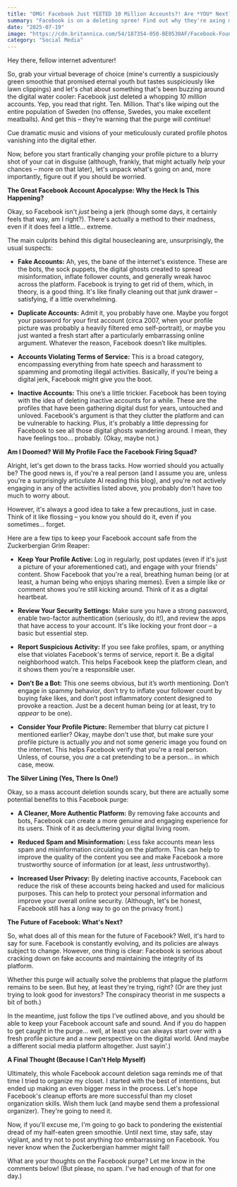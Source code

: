 ```yaml
---
title: "OMG! Facebook Just YEETED 10 Million Accounts?! Are *YOU* Next?!"
summary: "Facebook is on a deleting spree! Find out why they're axing millions of accounts and how to avoid becoming a casualty in the Great Facebook Purge. Plus, some witty commentary because, well, it's Facebook."
date: "2025-07-19"
image: "https://cdn.britannica.com/54/187354-050-BE0530AF/Facebook-Founder-CEO-Mark-Zuckerberg-email-messaging-system-St-Regis.jpg"
category: "Social Media"
---
```


Hey there, fellow internet adventurer!

So, grab your virtual beverage of choice (mine's currently a suspiciously green smoothie that promised eternal youth but tastes suspiciously like lawn clippings) and let's chat about something that's been buzzing around the digital water cooler: Facebook just deleted a whopping _10 million_ accounts. Yep, you read that right. Ten. Million. That's like wiping out the entire population of Sweden (no offense, Swedes, you make excellent meatballs). And get this – they’re warning that the purge will _continue_!

Cue dramatic music and visions of your meticulously curated profile photos vanishing into the digital ether.

Now, before you start frantically changing your profile picture to a blurry shot of your cat in disguise (although, frankly, that might actually _help_ your chances – more on that later), let's unpack what's going on and, more importantly, figure out if you should be worried.

**The Great Facebook Account Apocalypse: Why the Heck Is This Happening?**

Okay, so Facebook isn't _just_ being a jerk (though some days, it certainly feels that way, am I right?). There's actually a method to their madness, even if it does feel a little… extreme.

The main culprits behind this digital housecleaning are, unsurprisingly, the usual suspects:

- **Fake Accounts:** Ah, yes, the bane of the internet's existence. These are the bots, the sock puppets, the digital ghosts created to spread misinformation, inflate follower counts, and generally wreak havoc across the platform. Facebook is trying to get rid of them, which, in theory, is a good thing. It's like finally cleaning out that junk drawer – satisfying, if a little overwhelming.

- **Duplicate Accounts:** Admit it, you probably have one. Maybe you forgot your password for your first account (circa 2007, when your profile picture was probably a heavily filtered emo self-portrait), or maybe you just wanted a fresh start after a particularly embarrassing online argument. Whatever the reason, Facebook doesn’t like multiples.

- **Accounts Violating Terms of Service:** This is a broad category, encompassing everything from hate speech and harassment to spamming and promoting illegal activities. Basically, if you’re being a digital jerk, Facebook might give you the boot.

- **Inactive Accounts:** This one’s a little trickier. Facebook has been toying with the idea of deleting inactive accounts for a while. These are the profiles that have been gathering digital dust for years, untouched and unloved. Facebook's argument is that they clutter the platform and can be vulnerable to hacking. Plus, it's probably a little depressing for Facebook to see all those digital ghosts wandering around. I mean, they have feelings too… probably. (Okay, maybe not.)

**Am I Doomed? Will My Profile Face the Facebook Firing Squad?**

Alright, let's get down to the brass tacks. How worried should you actually be? The good news is, if you're a real person (and I assume you are, unless you're a surprisingly articulate AI reading this blog), and you're not actively engaging in any of the activities listed above, you probably don't have too much to worry about.

However, it's always a good idea to take a few precautions, just in case. Think of it like flossing – you know you should do it, even if you sometimes… forget.

Here are a few tips to keep your Facebook account safe from the Zuckerbergian Grim Reaper:

- **Keep Your Profile Active:** Log in regularly, post updates (even if it's just a picture of your aforementioned cat), and engage with your friends' content. Show Facebook that you're a real, breathing human being (or at least, a human being who enjoys sharing memes). Even a simple like or comment shows you're still kicking around. Think of it as a digital heartbeat.

- **Review Your Security Settings:** Make sure you have a strong password, enable two-factor authentication (seriously, do it!), and review the apps that have access to your account. It's like locking your front door – a basic but essential step.

- **Report Suspicious Activity:** If you see fake profiles, spam, or anything else that violates Facebook's terms of service, report it. Be a digital neighborhood watch. This helps Facebook keep the platform clean, and it shows them you're a responsible user.

- **Don’t Be a Bot:** This one seems obvious, but it’s worth mentioning. Don’t engage in spammy behavior, don’t try to inflate your follower count by buying fake likes, and don’t post inflammatory content designed to provoke a reaction. Just be a decent human being (or at least, try to _appear_ to be one).

- **Consider Your Profile Picture:** Remember that blurry cat picture I mentioned earlier? Okay, maybe don't use _that_, but make sure your profile picture is actually _you_ and not some generic image you found on the internet. This helps Facebook verify that you're a real person. Unless, of course, you _are_ a cat pretending to be a person… in which case, meow.

**The Silver Lining (Yes, There Is One!)**

Okay, so a mass account deletion sounds scary, but there are actually some potential benefits to this Facebook purge:

- **A Cleaner, More Authentic Platform:** By removing fake accounts and bots, Facebook can create a more genuine and engaging experience for its users. Think of it as decluttering your digital living room.

- **Reduced Spam and Misinformation:** Less fake accounts mean less spam and misinformation circulating on the platform. This can help to improve the quality of the content you see and make Facebook a more trustworthy source of information (or at least, _less_ untrustworthy).

- **Increased User Privacy:** By deleting inactive accounts, Facebook can reduce the risk of these accounts being hacked and used for malicious purposes. This can help to protect your personal information and improve your overall online security. (Although, let's be honest, Facebook still has a _long_ way to go on the privacy front.)

**The Future of Facebook: What's Next?**

So, what does all of this mean for the future of Facebook? Well, it's hard to say for sure. Facebook is constantly evolving, and its policies are always subject to change. However, one thing is clear: Facebook is serious about cracking down on fake accounts and maintaining the integrity of its platform.

Whether this purge will actually solve the problems that plague the platform remains to be seen. But hey, at least they're trying, right? (Or are they just trying to look good for investors? The conspiracy theorist in me suspects a bit of both.)

In the meantime, just follow the tips I've outlined above, and you should be able to keep your Facebook account safe and sound. And if you do happen to get caught in the purge… well, at least you can always start over with a fresh profile picture and a new perspective on the digital world. (And maybe a different social media platform altogether. Just sayin'.)

**A Final Thought (Because I Can't Help Myself)**

Ultimately, this whole Facebook account deletion saga reminds me of that time I tried to organize my closet. I started with the best of intentions, but ended up making an even bigger mess in the process. Let's hope Facebook's cleanup efforts are more successful than my closet organization skills. Wish them luck (and maybe send them a professional organizer). They're going to need it.

Now, if you'll excuse me, I'm going to go back to pondering the existential dread of my half-eaten green smoothie. Until next time, stay safe, stay vigilant, and try not to post anything _too_ embarrassing on Facebook. You never know when the Zuckerbergian hammer might fall!

What are your thoughts on the Facebook purge? Let me know in the comments below! (But please, no spam. I've had enough of that for one day.)
